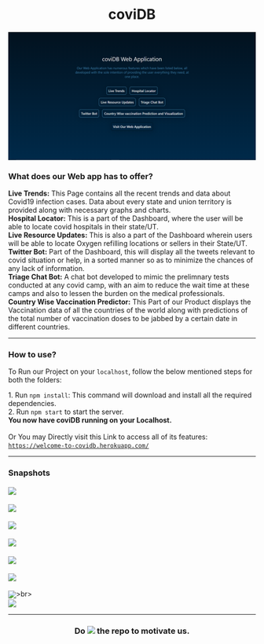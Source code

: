 <h1 align='center'>coviDB</h1>
<img align='center' src='https://github.com/javaBeans-VIT/Landing_Page/blob/main/snaps/web_feature.PNG'></img>
<h3>What does our Web app has to offer?</h3>
<p><b>Live Trends:</b> This Page contains all the recent trends and data about Covid19 infection cases. Data about every state and union territory is provided along with necessary graphs and charts.<br><b>Hospital Locator:</b> This is a part of the Dashboard, where the user will be able to locate covid hospitals in their state/UT.<br><b>Live Resource Updates:</b> This is also a part of the Dashboard wherein users will be able to locate Oxygen refilling locations or sellers in their State/UT.<br><b>Twitter Bot:</b> Part of the Dashboard, this will display all the tweets relevant to covid situation or help, in a sorted manner so as to minimize the chances of any lack of information.<br><b>Triage Chat Bot:</b> A chat bot developed to mimic the prelimnary tests conducted at any covid camp, with an aim to reduce the wait time at these camps and also to lessen the burden on the medical professionals.<br><b>Country Wise Vaccination Predictor:</b> This Part of our Product displays the Vaccination data of all the countries of the world along with predictions of the total number of vaccination doses to be jabbed by a certain date in different countries.
<hr>
<h3>How to use?</h3>
<p>To Run our Project on your <code>localhost</code>, follow the below mentioned steps for both the folders:</p>
<p>1. Run <code>npm install</code>: This command will download and install all the required dependencies.<br>2. Run <code>npm start</code> to start the server.<br><b>You now have coviDB running on your Localhost.</b><br><br>Or You may Directly visit this Link to access all of its features: <code><a href='https://welcome-to-covidb.herokuapp.com/'>https://welcome-to-covidb.herokuapp.com/</a></code></p>
<hr>
<h3>Snapshots</h3>
<p><img align='center' src='https://github.com/javaBeans-VIT/coviDB-Web/blob/main/snaps/login_ham.PNG'></img><br><br><img align='center' src='https://github.com/javaBeans-VIT/coviDB-Web/blob/main/snaps/trends.PNG'></img><br><br><img align='center' src='https://github.com/javaBeans-VIT/coviDB-Web/blob/main/snaps/tweets.PNG'></img><br><br><img align='center' src='https://github.com/javaBeans-VIT/coviDB-Web/blob/main/snaps/hospitals.PNG'></img><br><br><img align='center' src='https://github.com/javaBeans-VIT/coviDB-Web/blob/main/snaps/oxygen.PNG'></img><br><br><img align='center' src='https://github.com/javaBeans-VIT/coviDB-Web/blob/main/snaps/triage.PNG'></img><br><br><img align='center' src='https://github.com/javaBeans-VIT/coviDB-Web/blob/main/snaps/predict1.PNG'></img>>br><br><img align='center' src='https://github.com/javaBeans-VIT/coviDB-Web/blob/main/snaps/list.PNG'></img></p><hr>
<h3 align='center'>Do <img src='https://cdn.icon-icons.com/icons2/1389/PNG/512/star_96096.png' height=25></img> the repo to motivate us.</h3
